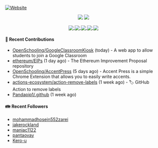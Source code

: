 [![Website](https://img.shields.io/badge/Website-pandapip1.com-9c7?style=for-the-badge&)](https://pandapip1.com)

<p align="center">
  <img src="https://github-readme-stats.vercel.app/api?username=Pandapip1&show_icons=true&count_private=true" />
  <img src="https://github-readme-stats.vercel.app/api/wakatime?username=Pandapip1" />
</p>
<p align="center">
  <a href="https://github.com/ethereum/EIPs">
    <img align="center" src="https://github-readme-stats.vercel.app/api/pin/?username=ethereum&repo=EIPs" />
  </a>
  <a href="https://github.com/Pandapip1/hclustering">
    <img align="center" src="https://github-readme-stats.vercel.app/api/pin/?username=Pandapip1&repo=hclustering" />
  </a>
  <a href="https://github.com/Pandapip1/jekyll-label-action">
    <img align="center" src="https://github-readme-stats.vercel.app/api/pin/?username=Pandapip1&repo=jekyll-label-action" />
  </a>
  <a href="https://github.com/Pandapip1/mineflayer-swarm">
    <img align="center" src="https://github-readme-stats.vercel.app/api/pin/?username=Pandapip1&repo=mineflayer-swarm" />
  </a>
  <a href="https://github.com/OpenSchooling/AccentPress">
    <img align="center" src="https://github-readme-stats.vercel.app/api/pin/?username=OpenSchooling&repo=AccentPress" />
  </a>
</p>

#### 🌱 Recent Contributions

- [OpenSchooling/GoogleClassroomKiosk](https://github.com/OpenSchooling/GoogleClassroomKiosk) (today) - A web app to allow students to join a Google Classroom
- [ethereum/EIPs](https://github.com/ethereum/EIPs) (1 day ago) - The Ethereum Improvement Proposal repository
- [OpenSchooling/AccentPress](https://github.com/OpenSchooling/AccentPress) (5 days ago) - Accent Press is a simple Chrome Extension that allows you to easily write accents.
- [actions-ecosystem/action-remove-labels](https://github.com/actions-ecosystem/action-remove-labels) (1 week ago) - 🏷️ GitHub Action to remove labels
- [Pandapip1/.github](https://github.com/Pandapip1/.github) (1 week ago)

#### 👪  Recent Followers

- [mohammadhosein552zarei](https://github.com/mohammadhosein552zarei)
- [jakerockland](https://github.com/jakerockland)
- [maniac1122](https://github.com/maniac1122)
- [pantaovay](https://github.com/pantaovay)
- [Kero-u](https://github.com/Kero-u)


